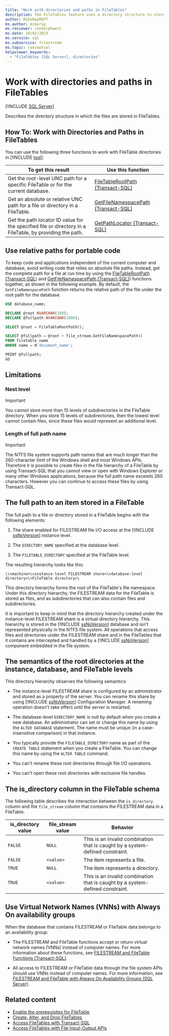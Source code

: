 ```yaml
---
title: "Work with directories and paths in FileTables"
description: The FileTables feature uses a directory structure to store files. Learn how to work with its directories, paths, restrictions, and semantics.
author: MikeRayMSFT
ms.author: mikeray
ms.reviewer: randolphwest
ms.date: 10/02/2023
ms.service: sql
ms.subservice: filestream
ms.topic: conceptual
helpviewer_keywords:
  - "FileTables [SQL Server], directories"
---
```

# Work with directories and paths in FileTables

[!INCLUDE [SQL Server](../../includes/applies-to-version/sqlserver.md)]

Describes the directory structure in which the files are stored in FileTables.

## <a id="HowToDirectories"></a> How To: Work with Directories and Paths in FileTables

You can use the following three functions to work with FileTable directories in [!INCLUDE [tsql](../../includes/tsql-md.md)]:

| To get this result | Use this function |
| --- | --- |
| Get the root-level UNC path for a specific FileTable or for the current database. | [FileTableRootPath (Transact-SQL)](../../relational-databases/system-functions/filetablerootpath-transact-sql.md) |
| Get an absolute or relative UNC path for a file or directory in a FileTable. | [GetFileNamespacePath (Transact-SQL)](../../relational-databases/system-functions/getfilenamespacepath-transact-sql.md) |
| Get the path locator ID value for the specified file or directory in a FileTable, by providing the path. | [GetPathLocator (Transact-SQL)](../../relational-databases/system-functions/getpathlocator-transact-sql.md) |

## <a id="BestPracticeRelativePaths"></a> Use relative paths for portable code

To keep code and applications independent of the current computer and database, avoid writing code that relies on absolute file paths. Instead, get the complete path for a file at run time by using the [FileTableRootPath (Transact-SQL)](../../relational-databases/system-functions/filetablerootpath-transact-sql.md) and [GetFileNamespacePath (Transact-SQL)](../../relational-databases/system-functions/getfilenamespacepath-transact-sql.md)) functions together, as shown in the following example. By default, the `GetFileNamespacePath` function returns the relative path of the file under the root path for the database.

```sql
USE database_name;

DECLARE @root NVARCHAR(100);
DECLARE @fullpath NVARCHAR(1000);

SELECT @root = FileTableRootPath();

SELECT @fullpath = @root + file_stream.GetFileNamespacePath()
FROM filetable_name
WHERE name = N'document_name';

PRINT @fullpath;
GO
```

## <a id="restrictions"></a> Limitations

### <a id="nesting"></a> Nest level

> [!IMPORTANT]  
> You cannot store more than 15 levels of subdirectories in the FileTable directory. When you store 15 levels of subdirectories, then the lowest level cannot contain files, since these files would represent an additional level.

### <a id="fqnlength"></a> Length of full path name

> [!IMPORTANT]  
> The NTFS file system supports path names that are much longer than the 260-character limit of the Windows shell and most Windows APIs. Therefore it is possible to create files in the file hierarchy of a FileTable by using Transact-SQL that you cannot view or open with Windows Explorer or many other Windows applications, because the full path name exceeds 260 characters. However you can continue to access these files by using Transact-SQL.

## <a id="fullpath"></a> The full path to an item stored in a FileTable

The full path to a file or directory stored in a FileTable begins with the following elements:

1. The share enabled for FILESTREAM file I/O access at the [!INCLUDE [ssNoVersion](../../includes/ssnoversion-md.md)] instance level.

1. The `DIRECTORY_NAME` specified at the database level.

1. The `FILETABLE_DIRECTORY` specified at the FileTable level.

The resulting hierarchy looks like this:

`\\<machine>\<instance-level FILESTREAM share>\<database-level directory>\<FileTable directory>\`

This directory hierarchy forms the root of the FileTable's file namespace. Under this directory hierarchy, the FILESTREAM data for the FileTable is stored as files, and as subdirectories that can also contain files and subdirectories.

It is important to keep in mind that the directory hierarchy created under the instance-level FILESTREAM share is a virtual directory hierarchy. This hierarchy is stored in the [!INCLUDE [ssNoVersion](../../includes/ssnoversion-md.md)] database and isn't represented physically in the NTFS file system. All operations that access files and directories under the FILESTREAM share and in the FileTables that it contains are intercepted and handled by a [!INCLUDE [ssNoVersion](../../includes/ssnoversion-md.md)] component embedded in the file system.

## <a id="roots"></a> The semantics of the root directories at the instance, database, and FileTable levels

This directory hierarchy observes the following semantics:

- The instance-level FILESTREAM share is configured by an administrator and stored as a property of the server. You can rename this share by using [!INCLUDE [ssNoVersion](../../includes/ssnoversion-md.md)] Configuration Manager. A renaming operation doesn't take effect until the server is restarted.

- The database-level `DIRECTORY_NAME` is null by default when you create a new database. An administrator can set or change this name by using the `ALTER DATABASE` statement. The name must be unique (in a case-insensitive comparison) in that instance.

- You typically provide the `FILETABLE_DIRECTORY` name as part of the `CREATE TABLE` statement when you create a FileTable. You can change this name by using the `ALTER TABLE` command.

- You can't rename these root directories through file I/O operations.

- You can't open these root directories with exclusive file handles.

## <a id="is_directory"></a> The is_directory column in the FileTable schema

The following table describes the interaction between the `is_directory` column and the `file_stream` column that contains the FILESTREAM data in a FileTable.

| is_directory value | file_stream value | Behavior |
| --- | --- | --- |
| `FALSE` | `NULL` | This is an invalid combination that is caught by a system-defined constraint. |
| `FALSE` | `<value>` | The item represents a file. |
| `TRUE` | `NULL` | The item represents a directory. |
| `TRUE` | `<value>` | This is an invalid combination that is caught by a system-defined constraint. |

## <a id="alwayson"></a> Use Virtual Network Names (VNNs) with Always On availability groups

When the database that contains FILESTREAM or FileTable data belongs to an availability group:

- The FILESTREAM and FileTable functions accept or return virtual network names (VNNs) instead of computer names. For more information about these functions, see [FILESTREAM and FileTable Functions (Transact-SQL)](../../relational-databases/system-functions/filestream-and-filetable-functions-transact-sql.md).

- All access to FILESTREAM or FileTable data through the file system APIs should use VNNs instead of computer names. For more information, see [FILESTREAM and FileTable with Always On Availability Groups (SQL Server)](../../database-engine/availability-groups/windows/filestream-and-filetable-with-always-on-availability-groups-sql-server.md).

## Related content

- [Enable the prerequisites for FileTable](enable-the-prerequisites-for-filetable.md)
- [Create, Alter, and Drop FileTables](create-alter-and-drop-filetables.md)
- [Access FileTables with Transact-SQL](access-filetables-with-transact-sql.md)
- [Access FileTables with File Input-Output APIs](access-filetables-with-file-input-output-apis.md)
